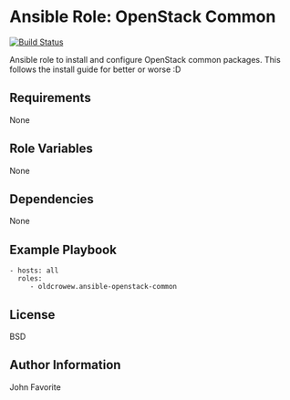 # Ansible Role: OpenStack Common

[![Build Status](https://travis-ci.org/OldCrowEW/ansible-openstack-common.svg?branch=master)](https://travis-ci.org/OldCrowEW/ansible-openstack-ansible)

Ansible role to install and configure OpenStack common packages. This follows the install guide for better or worse :D

## Requirements

None

## Role Variables

None

Dependencies
------------

None

## Example Playbook

    - hosts: all
      roles:
         - oldcrowew.ansible-openstack-common

## License


BSD

## Author Information

John Favorite